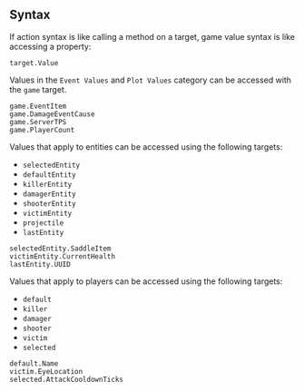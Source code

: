 ## Syntax
If action syntax is like calling a method on a target, game value syntax is like accessing a property:
```tc
target.Value
```

Values in the `Event Values` and `Plot Values` category can be accessed with the `game` target.
```tc title="Example"
game.EventItem
game.DamageEventCause
game.ServerTPS
game.PlayerCount
```

Values that apply to entities can be accessed using the following targets:

- `selectedEntity`
- `defaultEntity`
- `killerEntity`
- `damagerEntity`
- `shooterEntity`
- `victimEntity`
- `projectile`
- `lastEntity`

```tc title="Example"
selectedEntity.SaddleItem
victimEntity.CurrentHealth
lastEntity.UUID
```

Values that apply to players can be accessed using the following targets:

- `default`
- `killer`
- `damager`
- `shooter`
- `victim`
- `selected`

```tc title="Example"
default.Name
victim.EyeLocation
selected.AttackCooldownTicks
```